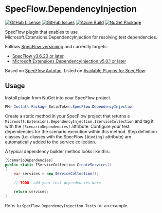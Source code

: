 # SpecFlow.DependencyInjection

[![GitHub License](https://img.shields.io/github/license/solidtoken/SpecFlow.DependencyInjection.svg)](https://github.com/solidtoken/SpecFlow.DependencyInjection/blob/main/LICENSE) 
[![GitHub Issues](https://img.shields.io/github/issues/solidtoken/SpecFlow.DependencyInjection.svg)](https://github.com/solidtoken/SpecFlow.DependencyInjection/issues) 
[![Azure Build](https://img.shields.io/azure-devops/build/solidtoken/GitHub/20.svg)](https://solidtoken.visualstudio.com/GitHub/_build/latest?definitionId=20&branchName=main) 
[![NuGet Package](https://img.shields.io/nuget/v/SolidToken.SpecFlow.DependencyInjection.svg)](https://www.nuget.org/packages/SolidToken.SpecFlow.DependencyInjection)

SpecFlow plugin that enables to use Microsoft.Extensions.DependencyInjection for resolving test dependencies.

Follows [SpecFlow versioning](https://specflow.org/blog/we-are-simplifying-our-specflow-and-net-version-support/) and currently targets:
* [SpecFlow v3.6.23 or later](https://www.nuget.org/packages/SpecFlow/3.6.23)
* [Microsoft.Extensions.DependencyInjection v5.0.1 or later](https://www.nuget.org/packages/Microsoft.Extensions.DependencyInjection/5.0.1)

Based on [SpecFlow.Autofac](https://github.com/gasparnagy/SpecFlow.Autofac).
Listed on [Available Plugins for SpecFlow](https://specflow.org/documentation/Available-Plugins/).

## Usage

Install plugin from NuGet into your SpecFlow project.

```powershell
PM> Install-Package SolidToken.SpecFlow.DependencyInjection
```

Create a static method in your SpecFlow project that returns a `Microsoft.Extensions.DependencyInjection.IServiceCollection` and tag it with the `[ScenarioDependencies]` attribute. 
Configure your test dependencies for the scenario execution within this method. 
Step definition classes (i.e. classes with the SpecFlow `[Binding]` attribute) are automatically added to the service collection.

A typical dependency builder method looks like this:

```csharp
[ScenarioDependencies]
public static IServiceCollection CreateServices()
{
    var services = new ServiceCollection();
    
    // TODO: add your test dependencies here

    return services;
}
```

Refer to `SpecFlow.DependencyInjection.Tests` for an example.
